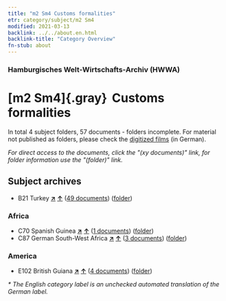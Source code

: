 ```yaml
---
title: "m2 Sm4 Customs formalities"
etr: category/subject/m2 Sm4
modified: 2021-03-13
backlink: ../../about.en.html
backlink-title: "Category Overview"
fn-stub: about
---
```


### Hamburgisches Welt-Wirtschafts-Archiv (HWWA)
# [m2 Sm4]{.gray}&#8201; Customs formalities&#160; 





In total 4 subject folders, 57 documents - folders incomplete.
For material not published as folders, please check the [digitized films](/film/h1_sh) (in German).

_For direct access to the documents, click the "(xy documents)" link, for folder information use the "(folder)" link._

## Subject archives


- B21 Turkey [**&nearr;**](../../../geo/i/141111/about.en.html "Turkey (all folders)") [**&uarr;**](../../../geo/about.en.html#B21 "Country category system") (<a href="https://pm20.zbw.eu/dfgview/sh/141111,163269" title="about: Turkey : Customs formalities" target="_blank">49 documents</a>) ([folder](http://purl.org/pressemappe20/folder/sh/141111,163269))

### Africa

- C70 Spanish Guinea [**&nearr;**](../../../geo/i/141412/about.en.html "Spanish Guinea (all folders)") [**&uarr;**](../../../geo/about.en.html#C70 "Country category system") (<a href="https://pm20.zbw.eu/dfgview/sh/141412,163269" title="about: Spanish Guinea : Customs formalities" target="_blank">1 documents</a>) ([folder](http://purl.org/pressemappe20/folder/sh/141412,163269))
- C87 German South-West Africa [**&nearr;**](../../../geo/i/141450/about.en.html "German South-West Africa (all folders)") [**&uarr;**](../../../geo/about.en.html#C87 "Country category system") (<a href="https://pm20.zbw.eu/dfgview/sh/141450,163269" title="about: German South-West Africa : Customs formalities" target="_blank">3 documents</a>) ([folder](http://purl.org/pressemappe20/folder/sh/141450,163269))

### America

- E102 British Guiana [**&nearr;**](../../../geo/i/141700/about.en.html "British Guiana (all folders)") [**&uarr;**](../../../geo/about.en.html#E102 "Country category system") (<a href="https://pm20.zbw.eu/dfgview/sh/141700,163269" title="about: British Guiana : Customs formalities" target="_blank">4 documents</a>) ([folder](http://purl.org/pressemappe20/folder/sh/141700,163269))


_* The English category label is an unchecked automated translation of the German label._

